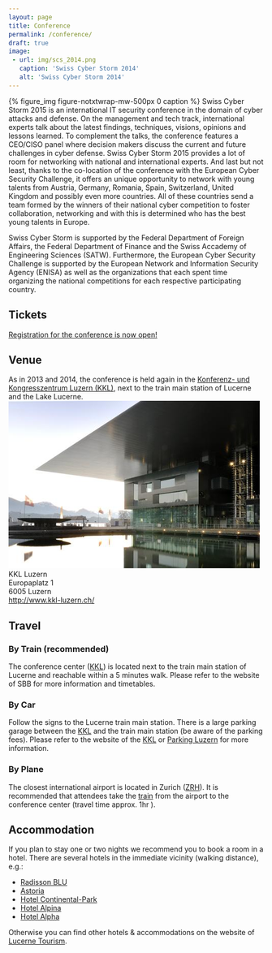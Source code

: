 ```yaml
---
layout: page
title: Conference
permalink: /conference/
draft: true
image:
 - url: img/scs_2014.png
   caption: 'Swiss Cyber Storm 2014'
   alt: 'Swiss Cyber Storm 2014'
---
```

{% figure_img figure-notxtwrap-mw-500px 0 caption %}
Swiss Cyber Storm 2015 is an international IT security conference in the domain of cyber attacks and defense.
On the management and tech track, international experts talk about the latest findings, techniques, visions, opinions and lessons learned. To complement the talks, the conference features a CEO/CISO panel where decision makers discuss the current and future challenges in cyber defense. Swiss Cyber Storm 2015 provides a lot of room for networking with national and international experts. And last but not least, thanks to the co-location of the conference with the European Cyber Security Challenge, it offers an unique opportunity to network with young talents from Austria, Germany, Romania, Spain, Switzerland, United Kingdom and possibly even more countries. All of these countries send a team formed by the winners of their national cyber competition to foster collaboration, networking and with this is determined who has the best young talents in Europe.

Swiss Cyber Storm is supported by the Federal Department of Foreign Affairs, the Federal Department of Finance and the Swiss Accademy of Engineering Sciences (SATW). Furthermore, the European Cyber Security Challenge is supported by the European Network and Information Security Agency (ENISA) as well as the organizations that each spent time organizing the national competitions for each respective participating country.

<h2>Tickets</h2>
<a href="http://www.eventbee.com/v/swisscyberstorm/event?eid=128221942" style="text-decoration: underline;">
Registration for the conference is now open!
</a>

<h2>Venue</h2>
 As in 2013 and 2014, the conference is held again in the 
 <a href="http://www.kkl-luzern.ch/" target="_blank">Konferenz- und Kongresszentrum
 Luzern (KKL)</a>, next to the train main station of Lucerne and the Lake Lucerne.

 <div class="row">
  <div class="col-md-7 col-xs-12">
   <img src="/img/venue/kkl_luzern.jpg"></td>
  </div>
  <div class="col-md-5 col-xs-12">
   KKL Luzern <br>
   Europaplatz 1 <br>
   6005 Luzern <br>
   <a href="http://www.kkl-luzern.ch/" target="_blank">http://www.kkl-luzern.ch/</a>
  </div>
 </div>

<h2>Travel</h2>

<h3>By Train (recommended)</h3>
The conference center (<a href="http://www.kkl-luzern.ch/" target="_blank">KKL</a>)
is located next to the train main station of Lucerne and reachable within a 5 minutes
walk. Please refer to the website of SBB for more information and timetables.

<h3>By Car</h3>
Follow the signs to the Lucerne train main station. There is a large parking
garage between the <a href="http://www.kkl-luzern.ch/" target="_blank">KKL</a>
and the train main station (be aware of the parking fees). Please refer to the
website of the <a href="http://www.kkl-luzern.ch/" target="_blank">KKL</a> or
<a href="http://www.parking-luzern.ch/de/" target="_blank">Parking Luzern</a>
for more information.

<h3>By Plane</h3>
The closest international airport is located in Zurich
(<a href="http://www.zurich-airport.com/passengers-and-visitors" target="_blank">ZRH</a>).
It is recommended that attendees take the <a href="https://www.sbb.ch/en/home.html" target="_blank">
train</a> from the airport to the conference center (travel time approx. 1hr ).

<h2>Accommodation</h2>
If you plan to stay one or two nights we recommend you to book a room in a hotel.
There are several hotels in the immediate vicinity (walking distance), e.g.:

* <a href="http://www.radissonblu.com/hotel-lucerne" target="_blank">Radisson BLU</a>
* <a href="http://www.astoria-luzern.ch/" target="_blank">Astoria</a>
* <a href="http://www.continental.ch/deu/default.shtml" target="_blank">Hotel Continental-Park</a>
* <a href="http://www.alpina-luzern.ch/" target="_blank">Hotel Alpina</a>
* <a href="http://www.hotelalpha.ch/" target="_blank">Hotel Alpha</a>

Otherwise you can find other hotels & accommodations on the website of 
<a href="http://www.luzern.com/en/" target="_blank">Lucerne Tourism</a>.
